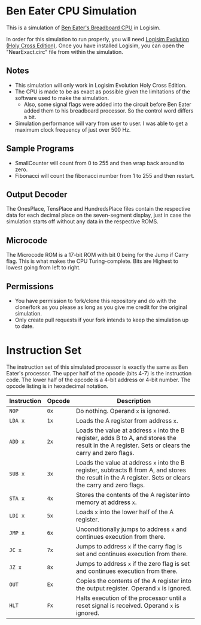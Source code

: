 # Ben Eater CPU Simulation
This is a simulation of [Ben Eater's Breadboard CPU](https://eater.net/8bit/) in Logisim.

In order for this simulation to run properly, you will need [Logisim Evolution (Holy Cross Edition)](https://github.com/kevinawalsh/logisim-evolution).  Once you have installed Logisim, you can open the "NearExact.circ" file from within the simulation.

## Notes
- This simulation will only work in Logisim Evolution Holy Cross Edition.
- The CPU is made to be as exact as possible given the limitations of the software used to make the simulation.
  - Also, some signal flags were added into the circuit before Ben Eater added them to his breadboard processor.  So the control word differs a bit.
- Simulation performance will vary from user to user.  I was able to get a maximum clock frequency of just over 500 Hz.

## Sample Programs
- SmallCounter will count from 0 to 255 and then wrap back around to zero.
- Fibonacci will count the fibonacci number from 1 to 255 and then restart.

## Output Decoder
The OnesPlace, TensPlace and HundredsPlace files contain the respective data for each decimal place on the seven-segment display, just in case the simulation starts off without any data in the respective ROMS.

## Microcode
The Microcode ROM is a 17-bit ROM with bit 0 being for the Jump if Carry flag.  This is what makes the CPU Turing-complete.  Bits are Highest to lowest going from left to right.

## Permissions
- You have permission to fork/clone this repository and do with the clone/fork as you please as long as you give me credit for the original simulation.
- Only create pull requests if your fork intends to keep the simulation up to date.

# Instruction Set
The instruction set of this simulated processor is exactly the same as Ben Eater's processor.  The upper half of the opcode (bits 4-7) is the instruction code.  The lower half of the opcode is a 4-bit address or 4-bit number.  The opcode listing is in hexadecimal notation.

| Instruction | Opcode | Description |
| ----------- | ------ | ----------- |
| `NOP` | `0x` | Do nothing.  Operand `x` is ignored. |
| `LDA x` | `1x` | Loads the A register from address `x`. |
| `ADD x` | `2x` | Loads the value at address `x` into the B register, adds B to A, and stores the result in the A register.  Sets or clears the carry and zero flags. |
| `SUB x` | `3x` | Loads the value at address `x` into the B register, subtracts B from A, and stores the result in the A register.  Sets or clears the carry and zero flags. |
| `STA x` | `4x` | Stores the contents of the A register into memory at address `x`. |
| `LDI x` | `5x` | Loads `x` into the lower half of the A register. |
| `JMP x` | `6x` | Unconditionally jumps to address `x` and continues execution from there. |
| `JC x` | `7x` | Jumps to address `x` if the carry flag is set and continues execution from there. |
| `JZ x` | `8x` | Jumps to address `x` if the zero flag is set and continues execution from there. |
| `OUT` | `Ex` | Copies the contents of the A register into the output register.  Operand `x` is ignored. |
| `HLT` | `Fx` | Halts execution of the processor until a reset signal is received.  Operand `x` is ignored. |
